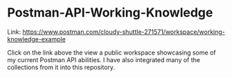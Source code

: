# Postman-API-Working-Knowledge

Link: https://www.postman.com/cloudy-shuttle-271571/workspace/working-knowledge-example

Click on the link above the view a public workspace showcasing some of my current Postman API abilities. I have also integrated many of the collections from it into this repository.
